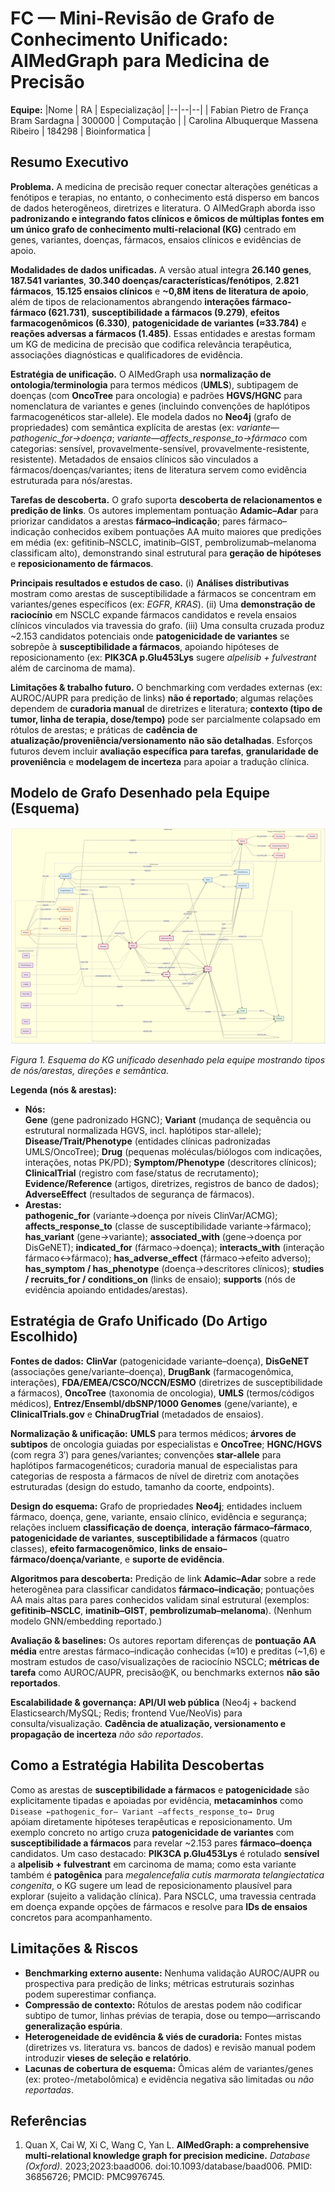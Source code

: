 # FC — Mini-Revisão de Grafo de Conhecimento Unificado: AIMedGraph para Medicina de Precisão

**Equipe:**
|Nome  | RA | Especialização|
|--|--|--|
| Fabian Pietro de França Bram Sardagna  | 300000  | Computação |
| Carolina Albuquerque Massena Ribeiro  | 184298  | Bioinformatica |

## Resumo Executivo

**Problema.** A medicina de precisão requer conectar alterações genéticas a fenótipos e terapias, no entanto, o conhecimento está disperso em bancos de dados heterogêneos, diretrizes e literatura. O AIMedGraph aborda isso **padronizando e integrando fatos clínicos e ômicos de múltiplas fontes em um único grafo de conhecimento multi-relacional (KG)** centrado em genes, variantes, doenças, fármacos, ensaios clínicos e evidências de apoio.

**Modalidades de dados unificadas.** A versão atual integra **26.140 genes**, **187.541 variantes**, **30.340 doenças/características/fenótipos**, **2.821 fármacos**, **15.125 ensaios clínicos** e **~0,8M itens de literatura de apoio**, além de tipos de relacionamentos abrangendo **interações fármaco-fármaco (621.731)**, **susceptibilidade a fármacos (9.279)**, **efeitos farmacogenômicos (6.330)**, **patogenicidade de variantes (≈33.784)** e **reações adversas a fármacos (1.485)**. Essas entidades e arestas formam um KG de medicina de precisão que codifica relevância terapêutica, associações diagnósticas e qualificadores de evidência.

**Estratégia de unificação.** O AIMedGraph usa **normalização de ontologia/terminologia** para termos médicos (**UMLS**), subtipagem de doenças (com **OncoTree** para oncologia) e padrões **HGVS/HGNC** para nomenclatura de variantes e genes (incluindo convenções de haplótipos farmacogenéticos star-allele). Ele modela dados no **Neo4j** (grafo de propriedades) com semântica explícita de arestas (ex: *variante—pathogenic_for→doença*; *variante—affects_response_to→fármaco* com categorias: sensível, provavelmente-sensível, provavelmente-resistente, resistente). Metadados de ensaios clínicos são vinculados a fármacos/doenças/variantes; itens de literatura servem como evidência estruturada para nós/arestas.

**Tarefas de descoberta.** O grafo suporta **descoberta de relacionamentos e predição de links**. Os autores implementam pontuação **Adamic–Adar** para priorizar candidatos a arestas **fármaco–indicação**; pares fármaco–indicação conhecidos exibem pontuações AA muito maiores que predições em média (ex: gefitinib–NSCLC, imatinib–GIST, pembrolizumab–melanoma classificam alto), demonstrando sinal estrutural para **geração de hipóteses** e **reposicionamento de fármacos**.

**Principais resultados e estudos de caso.** (i) **Análises distributivas** mostram como arestas de susceptibilidade a fármacos se concentram em variantes/genes específicos (ex: *EGFR*, *KRAS*). (ii) Uma **demonstração de raciocínio** em NSCLC expande fármacos candidatos e revela ensaios clínicos vinculados via travessia do grafo. (iii) Uma consulta cruzada produz ~2.153 candidatos potenciais onde **patogenicidade de variantes** se sobrepõe à **susceptibilidade a fármacos**, apoiando hipóteses de reposicionamento (ex: **PIK3CA p.Glu453Lys** sugere *alpelisib + fulvestrant* além de carcinoma de mama).

**Limitações & trabalho futuro.** O benchmarking com verdades externas (ex: AUROC/AUPR para predição de links) **não é reportado**; algumas relações dependem de **curadoria manual** de diretrizes e literatura; **contexto (tipo de tumor, linha de terapia, dose/tempo)** pode ser parcialmente colapsado em rótulos de arestas; e práticas de **cadência de atualização/proveniência/versionamento** **não são detalhadas**. Esforços futuros devem incluir **avaliação específica para tarefas**, **granularidade de proveniência** e **modelagem de incerteza** para apoiar a tradução clínica.

## Modelo de Grafo Desenhado pela Equipe (Esquema)
[![Diagrama do Grafo](./figuras/diagrama-grafo.png)](./figuras/diagrama-grafo.png)

*Figura 1. Esquema do KG unificado desenhado pela equipe mostrando tipos de nós/arestas, direções e semântica.*

**Legenda (nós & arestas):**

- **Nós:**  
  **Gene** (gene padronizado HGNC); **Variant** (mudança de sequência ou estrutural normalizada HGVS, incl. haplótipos star-allele); **Disease/Trait/Phenotype** (entidades clínicas padronizadas UMLS/OncoTree); **Drug** (pequenas moléculas/biólogos com indicações, interações, notas PK/PD); **Symptom/Phenotype** (descritores clínicos); **ClinicalTrial** (registro com fase/status de recrutamento); **Evidence/Reference** (artigos, diretrizes, registros de banco de dados); **AdverseEffect** (resultados de segurança de fármacos).  
- **Arestas:**  
  **pathogenic_for** (variante→doença por níveis ClinVar/ACMG); **affects_response_to** (classe de susceptibilidade variante→fármaco); **has_variant** (gene→variante); **associated_with** (gene→doença por DisGeNET); **indicated_for** (fármaco→doença); **interacts_with** (interação fármaco↔fármaco); **has_adverse_effect** (fármaco→efeito adverso); **has_symptom / has_phenotype** (doença→descritores clínicos); **studies / recruits_for / conditions_on** (links de ensaio); **supports** (nós de evidência apoiando entidades/arestas).

## Estratégia de Grafo Unificado (Do Artigo Escolhido)

**Fontes de dados:** **ClinVar** (patogenicidade variante–doença), **DisGeNET** (associações gene/variante–doença), **DrugBank** (farmacogenômica, interações), **FDA/EMEA/CSCO/NCCN/ESMO** (diretrizes de susceptibilidade a fármacos), **OncoTree** (taxonomia de oncologia), **UMLS** (termos/códigos médicos), **Entrez/Ensembl/dbSNP/1000 Genomes** (gene/variante), e **ClinicalTrials.gov** e **ChinaDrugTrial** (metadados de ensaios).

**Normalização & unificação:** **UMLS** para termos médicos; **árvores de subtipos** de oncologia guiadas por especialistas e **OncoTree**; **HGNC/HGVS** (com regra 3′) para genes/variantes; convenções **star-allele** para haplótipos farmacogenéticos; curadoria manual de especialistas para categorias de resposta a fármacos de nível de diretriz com anotações estruturadas (design do estudo, tamanho da coorte, endpoints).

**Design do esquema:** Grafo de propriedades **Neo4j**; entidades incluem fármaco, doença, gene, variante, ensaio clínico, evidência e segurança; relações incluem **classificação de doença**, **interação fármaco–fármaco**, **patogenicidade de variantes**, **susceptibilidade a fármacos** (quatro classes), **efeito farmacogenômico**, **links de ensaio–fármaco/doença/variante**, e **suporte de evidência**.

**Algoritmos para descoberta:** Predição de link **Adamic–Adar** sobre a rede heterogênea para classificar candidatos **fármaco–indicação**; pontuações AA mais altas para pares conhecidos validam sinal estrutural (exemplos: **gefitinib–NSCLC**, **imatinib–GIST**, **pembrolizumab–melanoma**). (Nenhum modelo GNN/embedding reportado.)

**Avaliação & baselines:** Os autores reportam diferenças de **pontuação AA média** entre arestas fármaco–indicação conhecidas (≈10) e preditas (~1,6) e mostram estudos de caso/visualizações de raciocínio NSCLC; **métricas de tarefa** como AUROC/AUPR, precisão@K, ou benchmarks externos **não são reportados**.

**Escalabilidade & governança:** **API/UI web pública** (Neo4j + backend Elasticsearch/MySQL; Redis; frontend Vue/NeoVis) para consulta/visualização. **Cadência de atualização, versionamento e propagação de incerteza** *não são reportados*.

## Como a Estratégia Habilita Descobertas

Como as arestas de **susceptibilidade a fármacos** e **patogenicidade** são explicitamente tipadas e apoiadas por evidência, **metacaminhos** como  
`Disease ←pathogenic_for— Variant —affects_response_to→ Drug`  
apóiam diretamente hipóteses terapêuticas e reposicionamento. Um exemplo concreto no artigo cruza **patogenicidade de variantes** com **susceptibilidade a fármacos** para revelar ~2.153 pares **fármaco–doença** candidatos. Um caso destacado: **PIK3CA p.Glu453Lys** é rotulado **sensível** a **alpelisib + fulvestrant** em carcinoma de mama; como esta variante também é **patogênica** para *megalencefalia cutis marmorata telangiectatica congenita*, o KG sugere um lead de reposicionamento plausível para explorar (sujeito a validação clínica). Para NSCLC, uma travessia centrada em doença expande opções de fármacos e resolve para **IDs de ensaios** concretos para acompanhamento.

## Limitações & Riscos

* **Benchmarking externo ausente:** Nenhuma validação AUROC/AUPR ou prospectiva para predição de links; métricas estruturais sozinhas podem superestimar confiança.  
* **Compressão de contexto:** Rótulos de arestas podem não codificar subtipo de tumor, linhas prévias de terapia, dose ou tempo—arriscando **generalização espúria**.  
* **Heterogeneidade de evidência & viés de curadoria:** Fontes mistas (diretrizes vs. literatura vs. bancos de dados) e revisão manual podem introduzir **vieses de seleção e relatório**.  
* **Lacunas de cobertura de esquema:** Ômicas além de variantes/genes (ex: proteo-/metabolômica) e evidência negativa são limitadas ou *não reportadas*.

## Referências

1. Quan X, Cai W, Xi C, Wang C, Yan L. **AIMedGraph: a comprehensive multi-relational knowledge graph for precision medicine.** *Database (Oxford).* 2023;2023:baad006. doi:10.1093/database/baad006. PMID: 36856726; PMCID: PMC9976745.